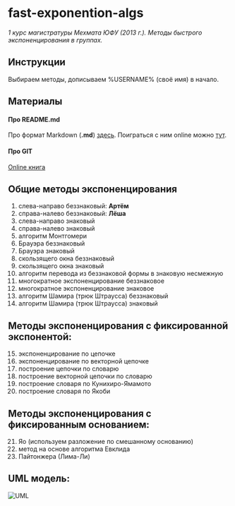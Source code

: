 fast-exponention-algs
=====================
*1 курс магистратуры Мехмата ЮФУ (2013 г.). Методы быстрого экспоненцирования в группах.*

Инструкции
----------
Выбираем методы, дописываем %USERNAME% (своё имя) в начало.

Материалы
---------

#### Про README.md
Про формат Markdown (**.md**) [здесь](https://help.github.com/articles/github-flavored-markdown).
Поиграться с ним online можно [тут](http://notepag.es/).

#### Про GIT
[Online книга](http://git-scm.com/book/ru)


Общие методы экспоненцирования
------------------------------

1.  слева-направо беззнаковый: **Артём**
2.  справа-налево беззнаковый: **Лёша**
3.  слева-направо знаковый
4.  справа-налево знаковый
5.  алгоритм Монтгомери
6.  Брауэра беззнаковый
7.  Брауэра знаковый
8.  скользящего окна беззнаковый
9.  скользящего окна знаковый
10. алгоритм перевода из беззнаковой формы в знаковую несмежную
11. многократное экспоненцирование беззнаковое
12. многократное экспоненцирование знаковое
13. алгоритм Шамира (трюк Штраусса) беззнаковый
14. алгоритм Шамира (трюк Штраусса) знаковый

Методы экспоненцирования с фиксированной экспонентой:
-----------------------------------------------------
15. экспоненцирование по цепочке
16. экспоненцирование по векторной цепочке
17. построение цепочки по словарю
18. построение векторной цепочки по словарю
19. построение словаря по Кунихиро-Ямамото
20. построение словаря по Якоби

Методы экспоненцирования с фиксированным основанием:
----------------------------------------------------
21. Яо (используем разложение по смешанному основанию)
22. метод на основе алгоритма Евклида
23. Пайтонжера (Лима-Ли)
 
UML модель:
----------------------------------------------------
![UML](http://app.genmymodel.com/files/_CQuxYCEAEDGA0s8pW3fAbA/fast-exponention-algs-diag.svg)

